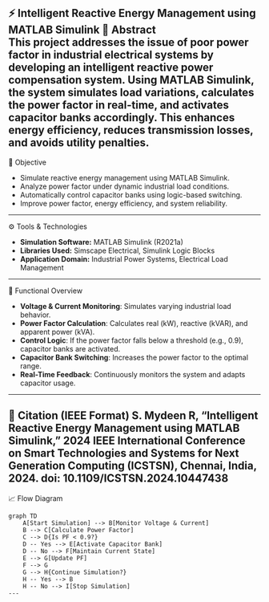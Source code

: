 ⚡ Intelligent Reactive Energy Management using MATLAB Simulink
📘 Abstract  
This project addresses the issue of poor power factor in industrial electrical systems by developing an intelligent reactive power compensation system. Using MATLAB Simulink, the system simulates load variations, calculates the power factor in real-time, and activates capacitor banks accordingly. This enhances energy efficiency, reduces transmission losses, and avoids utility penalties.
---
🎯 Objective  
- Simulate reactive energy management using MATLAB Simulink.  
- Analyze power factor under dynamic industrial load conditions.  
- Automatically control capacitor banks using logic-based switching.  
- Improve power factor, energy efficiency, and system reliability.
---
⚙️ Tools & Technologies  
- **Simulation Software:** MATLAB Simulink (R2021a)  
- **Libraries Used:** Simscape Electrical, Simulink Logic Blocks  
- **Application Domain:** Industrial Power Systems, Electrical Load Management
---
🧠 Functional Overview  
- **Voltage & Current Monitoring**: Simulates varying industrial load behavior.  
- **Power Factor Calculation**: Calculates real (kW), reactive (kVAR), and apparent power (kVA).  
- **Control Logic**: If the power factor falls below a threshold (e.g., 0.9), capacitor banks are activated.  
- **Capacitor Bank Switching**: Increases the power factor to the optimal range.  
- **Real-Time Feedback**: Continuously monitors the system and adapts capacitor usage.
---
📝 Citation (IEEE Format)
S. Mydeen R, “Intelligent Reactive Energy Management using MATLAB Simulink,” 2024 IEEE International Conference on Smart Technologies and Systems for Next Generation Computing (ICSTSN), Chennai, India, 2024. doi: 10.1109/ICSTSN.2024.10447438
---
📈 Flow Diagram  
```mermaid
graph TD
    A[Start Simulation] --> B[Monitor Voltage & Current]
    B --> C[Calculate Power Factor]
    C --> D{Is PF < 0.9?}
    D -- Yes --> E[Activate Capacitor Bank]
    D -- No --> F[Maintain Current State]
    E --> G[Update PF]
    F --> G
    G --> H{Continue Simulation?}
    H -- Yes --> B
    H -- No --> I[Stop Simulation]
---
